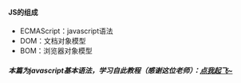 #### JS的组成

- ECMAScript：javascript语法
- DOM：文档对象模型
- BOM：浏览器对象模型

##### 本篇为javascript基本语法，学习自此教程（感谢这位老师）：[点我起飞~](https://www.bilibili.com/video/BV1Sy4y1C7ha)

